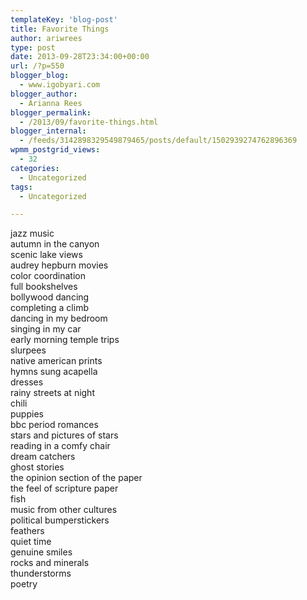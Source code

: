 ```yaml
---
templateKey: 'blog-post'
title: Favorite Things
author: ariwrees
type: post
date: 2013-09-28T23:34:00+00:00
url: /?p=550
blogger_blog:
  - www.igobyari.com
blogger_author:
  - Arianna Rees
blogger_permalink:
  - /2013/09/favorite-things.html
blogger_internal:
  - /feeds/3142898329549879465/posts/default/1502939274762896369
wpmm_postgrid_views:
  - 32
categories:
  - Uncategorized
tags:
  - Uncategorized

---
```

jazz music  
autumn in the canyon  
scenic lake views  
audrey hepburn movies  
color coordination  
full bookshelves  
bollywood dancing  
completing a climb  
dancing in my bedroom  
singing in my car  
early morning temple trips  
slurpees  
native american prints  
hymns sung acapella  
dresses  
rainy streets at night  
chili  
puppies  
bbc period romances  
stars and pictures of stars  
reading in a comfy chair  
dream catchers  
ghost stories  
the opinion section of the paper  
the feel of scripture paper  
fish  
music from other cultures  
political bumperstickers  
feathers  
quiet time  
genuine smiles  
rocks and minerals  
thunderstorms  
poetry